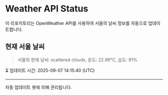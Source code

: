 
# Weather API Status

이 리포지토리는 OpenWeather API를 사용하여 서울의 날씨 정보를 자동으로 업데이트합니다.

## 현재 서울 날씨
> 서울의 현재 날씨: scattered clouds, 온도: 22.96°C, 습도: 91%

⏳ 업데이트 시간: 2025-09-07 14:15:40 (UTC)

---
자동 업데이트 봇에 의해 관리됩니다.
